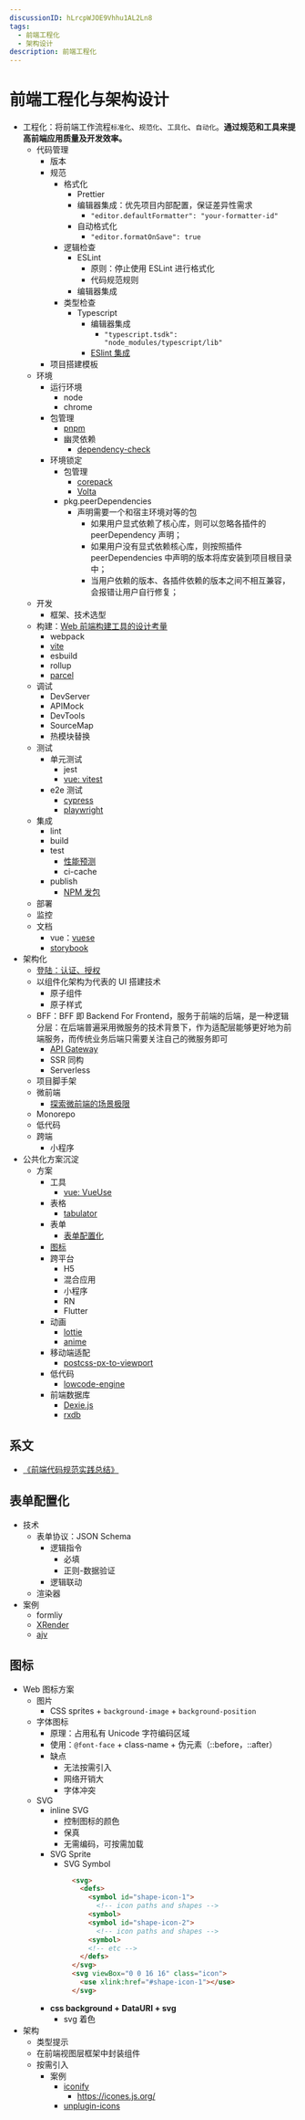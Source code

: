 ```yaml
---
discussionID: hLrcpWJOE9Vhhu1AL2Ln8
tags:
  - 前端工程化
  - 架构设计
description: 前端工程化
---
```


# 前端工程化与架构设计

- 工程化：将前端工作流程`标准化`、`规范化`、`工具化`、`自动化`。**通过规范和工具来提高前端应用质量及开发效率。**
  - 代码管理
    - 版本
    - 规范
      - 格式化
        - Prettier
        - 编辑器集成：优先项目内部配置，保证差异性需求
          - `"editor.defaultFormatter": "your-formatter-id"`
        - 自动格式化
          - `"editor.formatOnSave": true`
      - 逻辑检查
        - ESLint
          - 原则：停止使用 ESLint 进行格式化
          - 代码规范规则
        - 编辑器集成
      - 类型检查
        - Typescript
          - 编辑器集成
            - `"typescript.tsdk": "node_modules/typescript/lib"`
          - [ESlint 集成](https://typescript-eslint.io/)
    - 项目搭建模板
  - 环境
    - 运行环境
      - node
      - chrome
    - 包管理
      - [pnpm](./pnpm.md)
      - 幽灵依赖
        - [dependency-check](https://github.com/dependency-check-team/dependency-check)
    - 环境锁定
      - 包管理
        - [corepack](https://github.com/nodejs/corepack)
        - [Volta](https://docs.volta.sh/guide/)
      - pkg.peerDependencies
        - 声明需要一个和宿主环境对等的包
          - 如果用户显式依赖了核心库，则可以忽略各插件的 peerDependency 声明；
          - 如果用户没有显式依赖核心库，则按照插件 peerDependencies 中声明的版本将库安装到项目根目录中；
          - 当用户依赖的版本、各插件依赖的版本之间不相互兼容，会报错让用户自行修复；
  - 开发
    - 框架、技术选型
  - 构建：[Web 前端构建工具的设计考量](./Web%20前端构建工具的设计考量.md)
    - webpack
    - [vite](https://github.com/vitejs/vite)
    - esbuild
    - rollup
    - [parcel](https://parceljs.org/)
  - 调试
    - DevServer
    - APIMock
    - DevTools
    - SourceMap
    - 热模块替换
  - 测试
    - 单元测试
      - jest
      - [vue: vitest](https://cn.vitest.dev/)
    - e2e 测试
      - [cypress](https://docs.cypress.io/)
      - [playwright](https://playwright.dev/)
  - 集成
    - lint
    - build
    - test
      - [性能预测](../浏览器原理及API/Web%20前端性能优化.md)
      - ci-cache
    - publish
      - [NPM 发包](./pnpm.md#publish-工作流)
  - 部署
  - 监控
  - 文档
    - vue：[vuese](https://github.com/vuese/vuese)
    - [storybook](https://github.com/storybookjs/storybook)
- 架构化
  - [登陆：认证、授权](./%E8%AE%A4%E8%AF%81%E3%80%81%E9%89%B4%E6%9D%83.md)
  - 以组件化架构为代表的 UI 搭建技术
    - 原子组件
    - 原子样式
  - BFF：BFF 即 Backend For Frontend，服务于前端的后端，是一种逻辑分层：在后端普遍采用微服务的技术背景下，作为适配层能够更好地为前端服务，而传统业务后端只需要关注自己的微服务即可
    - [API Gateway](../NodeJS/BFF:%20API%20Gateway.md)
    - SSR 同构
    - Serverless
  - 项目脚手架
  - 微前端
    - [探索微前端的场景极限](https://mp.weixin.qq.com/s/YkUUQX1m-KzjkLVWwOxxxg)
  - Monorepo
  - 低代码
  - 跨端
    - 小程序
- 公共化方案沉淀
  - 方案
    - 工具
      - [vue: VueUse](https://vueuse.org/)
    - 表格
      - [tabulator](https://github.com/olifolkerd/tabulator)
    - 表单
      - [表单配置化](#表单配置化)
    - [图标](#图标)
    - 跨平台
      - H5
      - 混合应用
      - 小程序
      - RN
      - Flutter
    - 动画
      - [lottie](https://github.com/airbnb/lottie)
      - [anime](https://github.com/juliangarnier/anime/)
    - 移动端适配
      - [postcss-px-to-viewport](https://github.com/evrone/postcss-px-to-viewport)
    - 低代码
      - [lowcode-engine](https://github.com/alibaba/lowcode-engine)
    - 前端数据库
      - [Dexie.js](https://github.com/dexie/Dexie.js)
      - [rxdb](https://rxdb.info/)

## 系文

- [《前端代码规范实践总结》](./前端代码规范实践总结.md)

## 表单配置化

- 技术
  - 表单协议：JSON Schema
    - 逻辑指令
      - 必填
      - 正则-数据验证
    - 逻辑联动
  - 渲染器
- 案例
  - formliy
  - [XRender](https://x-render.gitee.io/)
  - [ajv](https://github.com/ajv-validator/ajv)

## 图标

- Web 图标方案
  - 图片
    - CSS sprites + `background-image` + `background-position`
  - 字体图标
    - 原理：占用私有 Unicode 字符编码区域
    - 使用：`@font-face` + class-name + 伪元素（::before，::after）
    - 缺点
      - 无法按需引入
      - 网络开销大
      - 字体冲突
  - SVG
    - inline SVG
      - 控制图标的颜色
      - 保真
      - 无需编码，可按需加载
    - SVG Sprite
      - SVG Symbol
        ```html
          <svg>
            <defs>
              <symbol id="shape-icon-1">
                <!-- icon paths and shapes -->
              <symbol>
              <symbol id="shape-icon-2">
                <!-- icon paths and shapes -->
              <symbol>
              <!-- etc -->
            </defs>
          </svg>
          <svg viewBox="0 0 16 16" class="icon">
            <use xlink:href="#shape-icon-1"></use>
          </svg>
        ```
    - **css background + DataURI + svg**
      - svg 着色
- 架构
  - 类型提示
  - 在前端视图层框架中封装组件
  - 按需引入
    - 案例
      - [iconify](https://iconify.design/)
        - https://icones.js.org/
      - [unplugin-icons](https://github.com/antfu/unplugin-icons)